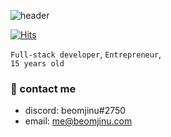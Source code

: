![header](https://capsule-render.vercel.app/api?type=transparent&color=99ddff&height=300&section=header&text=Jinwoo%20Beom&fontSize=90&fontColor=0000ED)

[![Hits](https://hits.seeyoufarm.com/api/count/incr/badge.svg?url=https%3A%2F%2Fgithub.com%2Fbeomjinu&count_bg=%230000ED&title_bg=%230000ED&icon=&icon_color=%23E7E7E7&title=hits&edge_flat=false)](https://hits.seeyoufarm.com)

`Full-stack developer`, `Entrepreneur`,  
`15 years old`

### 🤙 contact me
- discord: beomjinu#2750
- email: me@beomjinu.com


